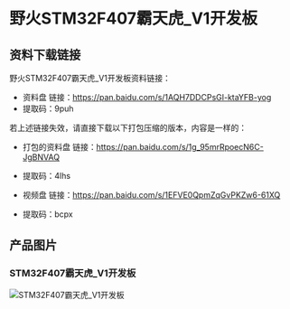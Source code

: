 [](#野火STM32F407霸天虎_V1开发板)

# 野火STM32F407霸天虎_V1开发板

## 资料下载链接
野火STM32F407霸天虎_V1开发板资料链接：
* 资料盘 链接：https://pan.baidu.com/s/1AQH7DDCPsGI-ktaYFB-yog 
* 提取码：9puh 



若上述链接失效，请直接下载以下打包压缩的版本，内容是一样的：

* 打包的资料盘 链接：https://pan.baidu.com/s/1g_95mrRpoecN6C-JgBNVAQ 
* 提取码：4lhs 




* 视频盘 链接：https://pan.baidu.com/s/1EFVE0QpmZqGvPKZw6-61XQ 
* 提取码：bcpx 


## 产品图片
### STM32F407霸天虎_V1开发板
![STM32F407霸天虎_V1开发板](https://raw.githubusercontent.com/wiki/Embdefire/products/images/STM32系列产品/STM32F407霸天虎_V1开发板/STM32F407霸天虎_V1开发板.jpg)
